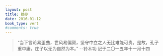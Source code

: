 ```yaml
---
layout: post
title: 摘抄
date: 2016-01-12
book_type: vert
#comments: true
---
```


>“当下言论易歪曲，世风易偏颇，坚守中立之人无比难能可贵。是故，孔子重中庸，庄子以无为自然为本。”
--铃木功 记于二〇一五年十一月十四
